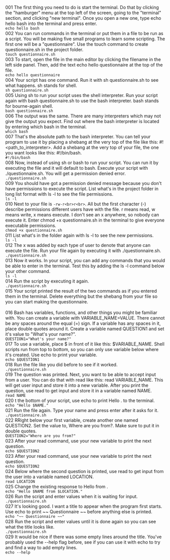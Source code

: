 001 The first thing you need to do is start the terminal. Do that by clicking the "hamburger" menu at the top left of the screen, going to the "terminal" section, and clicking "new terminal". Once you open a new one, type echo hello bash into the terminal and press enter.<br>
`echo hello bash`
<br>002 You can run commands in the terminal or put them in a file to be run as a script. You will be making five small programs to learn some scripting. The first one will be a "questionnaire". Use the touch command to create questionnaire.sh in the project folder.<br>
`touch questionnaire.sh`
<br> 003 To start, open the file in the main editor by clicking the filename in the left side panel. Then, add the text echo hello questionnaire at the top of the file.<br>
`echo hello questionnaire`
<br> 004 Your script has one command. Run it with sh questionnaire.sh to see what happens. sh stands for shell.<br>
`sh questionnaire.sh`
<br> 005 Using sh to run your script uses the shell interpreter. Run your script again with bash questionnaire.sh to use the bash interpreter. bash stands for bourne-again shell.<br>
`bash questionnaire.sh`
<br> 006 The output was the same. There are many interpreters which may not give the output you expect. Find out where the bash interpreter is located by entering which bash in the terminal.<br>
`which bash`
<br> 007 That's the absolute path to the bash interpreter. You can tell your program to use it by placing a shebang at the very top of the file like this: #!<path_to_interpreter>. Add a shebang at the very top of your file, the one you want looks like this: #!/bin/bash.<br>
`#!/bin/bash`
<br> 008 Now, instead of using sh or bash to run your script. You can run it by executing the file and it will default to bash. Execute your script with ./questionnaire.sh. You will get a permission denied error.<br>
`./questionnaire.sh`
<br> 009 You should have got a permission denied message because you don't have permissions to execute the script. List what's in the project folder in long list format with ls -l to see the file permissions.<br>
`ls -l`
<br> 010 Next to your file is `-rw-r<br>r<br>`. All but the first character (-) describe permissions different users have with the file. r means read, w means write, x means execute. I don't see an x anywhere, so nobody can execute it. Enter chmod +x questionnaire.sh in the terminal to give everyone executable permissions.<br>
`chmod +x questionnaire.sh`
<br> 011 List what's in the folder again with ls -l to see the new permissions.<br>
`ls -l`
<br> 012 The x was added by each type of user to denote that anyone can execute the file. Run your file again by executing it with ./questionnaire.sh.<br>
`./questionnaire.sh`
<br> 013 Now it works. In your script, you can add any commands that you would be able to enter in the terminal. Test this by adding the ls -l command below your other command.<br>
`ls -l`
<br> 014 Run the script by executing it again.<br>
`./questionnaire.sh`
<br> 015 Your script printed the result of the two commands as if you entered them in the terminal. Delete everything but the shebang from your file so you can start making the questionnaire.<br>
<br> 016 Bash has variables, functions, and other things you might be familiar with. You can create a variable with VARIABLE_NAME=VALUE. There cannot be any spaces around the equal (=) sign. If a variable has any spaces in it, place double quotes around it. Create a variable named QUESTION1 and set it's value to "What's your name?".<br>
    `QUESTION1="What's your name?"`
<br> 017 To use a variable, place $ in front of it like this: $VARIABLE_NAME. Shell scripts run from top to bottom, so you can only use variable below where it's created. Use echo to print your variable.<br>
`echo $QUESTION1`
<br> 018 Run the file like you did before to see if it worked.<br>
`./questionnaire.sh`
<br> 019 The question was printed. Next, you want to be able to accept input from a user. You can do that with read like this: read VARIABLE_NAME. This will get user input and store it into a new variable. After you print the question, use read to get input and store it in a variable named NAME.
<br>
`read NAME`
<br> 020 t the bottom of your script, use echo to print Hello <name>. to the terminal.
<br>
`echo "Hello $NAME."`
<br> 021 Run the file again. Type your name and press enter after it asks for it.<br>
`./questionnaire.sh`
<br> 022 RRight below your first variable, create another one named QUESTION2. Set the value to, Where are you from?. Make sure to put it in double quotes.<br>
`QUESTION2="Where are you from?"`
<br> 023 After your read command, use your new variable to print the next question.<br>
`echo $QUESTION2`
<br> 023 After your read command, use your new variable to print the next question.<br>
`echo $QUESTION2`
<br> 024 Below where the second question is printed, use read to get input from the user into a variable named LOCATION.<br>
`read LOCATION`
<br> 025 Change the existing response to Hello <name> from <location>.<br>
`echo "Hello $NAME from $LOCATION."`
<br> 026 Run the script and enter values when it is waiting for input.<br>
`./questionnaire.sh`
<br> 027 It's looking good. I want a title to appear when the program first starts. Use echo to print ~~ Questionnaire ~~ before anything else is printed.<br>
`echo "~~ Questionnaire ~~"`
<br> 028 Run the script and enter values until it is done again so you can see what the title looks like.<br>
`./questionnaire.sh`
<br> 029 It would be nice if there was some empty lines around the title. You've probably used the --help flag before, see if you can use it with echo to try and find a way to add empty lines.<br>
`echo --help`